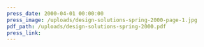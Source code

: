 ```yaml
---
press_date: 2000-04-01 00:00:00
press_image: /uploads/design-solutions-spring-2000-page-1.jpg
pdf_path: /uploads/design-solutions-spring-2000.pdf
press_link:
---
```

